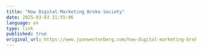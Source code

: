 ```yaml
--- 
title: "How Digital Marketing Broke Society"
date: 2025-03-03 21:55:06
language: en
type: link
published: true
original_url: https://www.joanwestenberg.com/how-digital-marketing-broke-society/
---
```

